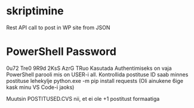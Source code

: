 # skriptimine
Rest API call to post in WP site from JSON
# PowerShell Password 
0u72 Tre0 9R9d 2KsS AzrG TRuo
Kasutada Authentimiseks on vaja PowerShell parooli mis on USER-i all.
Kontrollida postituse ID saab minnes postituse lehekylje
python.exe -m pip install requests (Oli ainukene 6ige kask minu VS Code-i jaoks)

Muutsin POSTITUSED.CVS nii, et ei ole +1 postitust formaatiga
